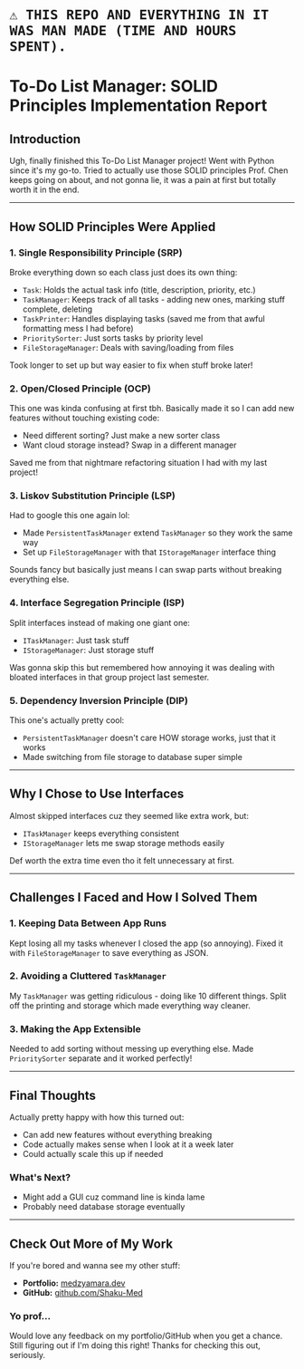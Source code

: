 # `⚠️ THIS REPO AND EVERYTHING IN IT WAS MAN MADE (TIME AND HOURS SPENT).`

# To-Do List Manager: SOLID Principles Implementation Report

## Introduction
Ugh, finally finished this To-Do List Manager project! Went with Python since it's my go-to. Tried to actually use those SOLID principles Prof. Chen keeps going on about, and not gonna lie, it was a pain at first but totally worth it in the end.

---

## How SOLID Principles Were Applied

### 1. Single Responsibility Principle (SRP)
Broke everything down so each class just does its own thing:
- `Task`: Holds the actual task info (title, description, priority, etc.)
- `TaskManager`: Keeps track of all tasks - adding new ones, marking stuff complete, deleting
- `TaskPrinter`: Handles displaying tasks (saved me from that awful formatting mess I had before)
- `PrioritySorter`: Just sorts tasks by priority level
- `FileStorageManager`: Deals with saving/loading from files

Took longer to set up but way easier to fix when stuff broke later!

### 2. Open/Closed Principle (OCP)
This one was kinda confusing at first tbh. Basically made it so I can add new features without touching existing code:
- Need different sorting? Just make a new sorter class
- Want cloud storage instead? Swap in a different manager

Saved me from that nightmare refactoring situation I had with my last project!

### 3. Liskov Substitution Principle (LSP)
Had to google this one again lol:
- Made `PersistentTaskManager` extend `TaskManager` so they work the same way
- Set up `FileStorageManager` with that `IStorageManager` interface thing

Sounds fancy but basically just means I can swap parts without breaking everything else.

### 4. Interface Segregation Principle (ISP)
Split interfaces instead of making one giant one:
- `ITaskManager`: Just task stuff
- `IStorageManager`: Just storage stuff

Was gonna skip this but remembered how annoying it was dealing with bloated interfaces in that group project last semester.

### 5. Dependency Inversion Principle (DIP)
This one's actually pretty cool:
- `PersistentTaskManager` doesn't care HOW storage works, just that it works
- Made switching from file storage to database super simple

---

## Why I Chose to Use Interfaces
Almost skipped interfaces cuz they seemed like extra work, but:
- `ITaskManager` keeps everything consistent
- `IStorageManager` lets me swap storage methods easily

Def worth the extra time even tho it felt unnecessary at first.

---

## Challenges I Faced and How I Solved Them
### 1. Keeping Data Between App Runs
Kept losing all my tasks whenever I closed the app (so annoying). Fixed it with `FileStorageManager` to save everything as JSON.

### 2. Avoiding a Cluttered `TaskManager`
My `TaskManager` was getting ridiculous - doing like 10 different things. Split off the printing and storage which made everything way cleaner.

### 3. Making the App Extensible
Needed to add sorting without messing up everything else. Made `PrioritySorter` separate and it worked perfectly!

---

## Final Thoughts
Actually pretty happy with how this turned out:
- Can add new features without everything breaking
- Code actually makes sense when I look at it a week later
- Could actually scale this up if needed

### What's Next?
- Might add a GUI cuz command line is kinda lame
- Probably need database storage eventually

---

## Check Out More of My Work
If you're bored and wanna see my other stuff:

- **Portfolio:** [medzyamara.dev](https://medzyamara.dev)
- **GitHub:** [github.com/Shaku-Med](https://github.com/Shaku-Med)

### Yo prof...
Would love any feedback on my portfolio/GitHub when you get a chance. Still figuring out if I'm doing this right! Thanks for checking this out, seriously.